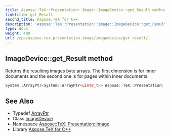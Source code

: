 ```yaml
---
title: Aspose::TeX::Presentation::Image::ImageDevice::get_Result method
linktitle: get_Result
second_title: Aspose.TeX for C++
description: 'Aspose::TeX::Presentation::Image::ImageDevice::get_Result method. Returns the resulting images byte arrays. The first dimension is for inner documents and the second one is for pages within inner documents in C++.'
type: docs
weight: 400
url: /cpp/aspose.tex.presentation.image/imagedevice/get_result/
---
```

## ImageDevice::get_Result method


Returns the resulting images byte arrays. The first dimension is for inner documents and the second one is for pages within inner documents.

```cpp
System::ArrayPtr<System::ArrayPtr<uint8_t>> Aspose::TeX::Presentation::Image::ImageDevice::get_Result()
```

## See Also

* Typedef [ArrayPtr](../../../system/arrayptr/)
* Class [ImageDevice](../)
* Namespace [Aspose::TeX::Presentation::Image](../../)
* Library [Aspose.TeX for C++](../../../)
